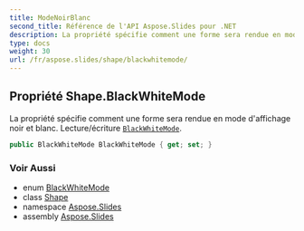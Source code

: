 ```yaml
---
title: ModeNoirBlanc
second_title: Référence de l'API Aspose.Slides pour .NET
description: La propriété spécifie comment une forme sera rendue en mode d'affichage noir et blanc. Lecture/écriture BlackWhiteModeaspose.slides/blackwhitemode.
type: docs
weight: 30
url: /fr/aspose.slides/shape/blackwhitemode/
---
```


## Propriété Shape.BlackWhiteMode

La propriété spécifie comment une forme sera rendue en mode d'affichage noir et blanc. Lecture/écriture [`BlackWhiteMode`](../../blackwhitemode).

```csharp
public BlackWhiteMode BlackWhiteMode { get; set; }
```

### Voir Aussi

* enum [BlackWhiteMode](../../blackwhitemode)
* class [Shape](../../shape)
* namespace [Aspose.Slides](../../shape)
* assembly [Aspose.Slides](../../../)

<!-- NE PAS ÉDITER : généré par xmldocmd pour Aspose.Slides.dll -->